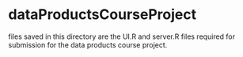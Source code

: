 # dataProductsCourseProject

files saved in this directory are the UI.R and server.R files required for submission for the data products course project.
